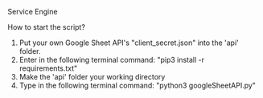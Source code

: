 Service Engine

How to start the script?
1. Put your own Google Sheet API's "client_secret.json" into the 'api' folder.
2. Enter in the following terminal command: "pip3 install -r requirements.txt"
3. Make the 'api' folder your working directory
4. Type in the following terminal command: "python3 googleSheetAPI.py" 
